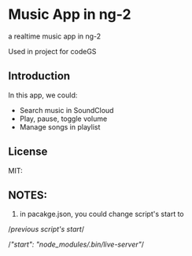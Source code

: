 # Music App in ng-2
a realtime music app in ng-2

Used in project for codeGS

## Introduction
In this app, we could:
- Search music in SoundCloud
- Play, pause, toggle volume
- Manage songs in playlist

## License
MIT:


## NOTES:
1) in pacakge.json, you could change script's start to

/*previous script's start*/

/*"start": "node_modules/.bin/live-server"*/

